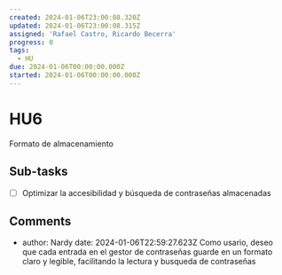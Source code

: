 ```yaml
---
created: 2024-01-06T23:00:08.320Z
updated: 2024-01-06T23:00:08.315Z
assigned: 'Rafael Castro, Ricardo Becerra'
progress: 0
tags:
  - HU
due: 2024-01-06T00:00:00.000Z
started: 2024-01-06T00:00:00.000Z
---
```


# HU6

Formato de almacenamiento

## Sub-tasks

- [ ] Optimizar la accesibilidad y búsqueda de contraseñas almacenadas

## Comments

- author: Nardy
  date: 2024-01-06T22:59:27.623Z
  Como usario, deseo que cada entrada en el gestor de contraseñas guarde en un formato claro y legible, facilitando la lectura y busqueda de contraseñas
